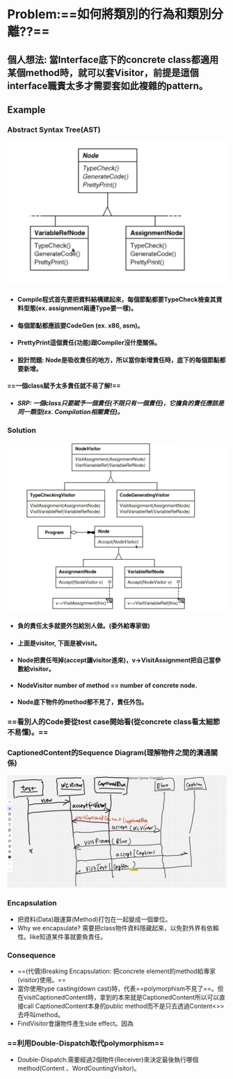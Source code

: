 # **Problem:==如何將類別的行為和類別分離??==**

## 個人想法: 當Interface底下的concrete class都適用某個method時，就可以套Visitor，前提是這個interface職責太多才需要套如此複雜的pattern。

## Example

### Abstract Syntax Tree(AST)
![ast](image/ast.png)
- #### Compile程式首先要把資料結構建起來，每個節點都要TypeCheck檢查其資料型態(ex. assignment兩邊Type要一樣)。
- #### 每個節點都應該要CodeGen (ex. x86, asm)。
- #### PrettyPrint這個責任(功能)跟Compiler沒什麼關係。
- #### 設計問題: Node是吸收責任的地方，所以當你新增責任時，底下的每個節點都要新增。
#### ==一個class賦予太多責任就不易了解!==
- ##### SRP: 一個class只要賦予一個責任(不限只有一個責任)，它擔負的責任應該是同一類型(ex. Compilation相關責任)。
### Solution

![class diagram](image/visitor_class_diagram.png) 
-  #### 負的責任太多就要外包給別人做。(委外給專家做)
- #### 上面是visitor, 下面是被visit。
- #### Node把責任甩掉(accept讓visitor進來)，v→VisitAssignment把自己當參數給visitor。
- #### NodeVisitor number of method == number of concrete node.
- #### Node底下物件的method都不見了，責任外包。
### ==看別人的Code要從test case開始看(從concrete class看太細節不易懂)。==


### CaptionedContent的Sequence Diagram(理解物件之間的溝通關係)
![sequence diagram](image/visitor_sequence_diagram.png)

### Encapsulation
- 把資料(Data)跟運算(Method)打包在一起變成一個單位。
- Why we encapsulate? 需要把class物件資料隱藏起來，以免對外界有依賴性。like知道某件事就要負責任。 
### Consequence
- ==(代價)Breaking Encapsulation: 把concrete element的method給專家(visitor)使用。==
- 當你使用type casting(down cast)時，代表==polymorphism不見了==。但在visitCaptionedContent時，拿到的本來就是CaptionedContent所以可以直接call CaptionedContent本身的public method而不是只去透過Content<<Interface>>>去呼叫method。
- FindVisitor會讓物件產生side effect。因為
### ==利用Double-Dispatch取代polymorphism==
- Double-Dispatch:需要經過2個物件(Receiver)來決定最後執行哪個method(Content 、WordCountingVisitor)。